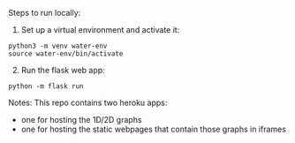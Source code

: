 Steps to run locally:

1. Set up a virtual environment and activate it:
```
python3 -m venv water-env
source water-env/bin/activate
```

2. Run the flask web app:
```
python -m flask run
```

Notes:
This repo contains two heroku apps:
- one for hosting the 1D/2D graphs
- one for hosting the static webpages that contain those graphs in iframes
